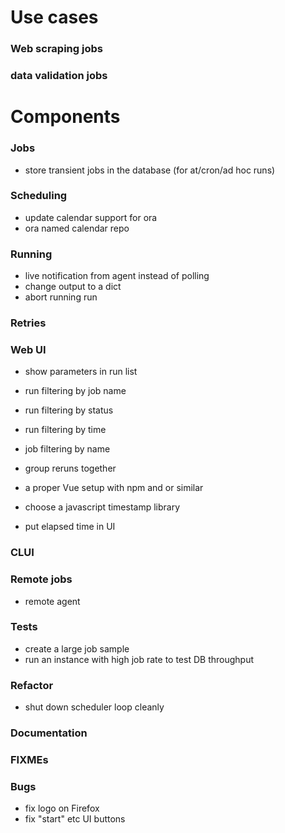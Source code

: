 # Use cases

### Web scraping jobs

### data validation jobs




# Components

### Jobs

- store transient jobs in the database (for at/cron/ad hoc runs)


### Scheduling

- update calendar support for ora
- ora named calendar repo


### Running

- live notification from agent instead of polling
- change output to a dict
- abort running run


### Retries



### Web UI

- show parameters in run list
- run filtering by job name
- run filtering by status
- run filtering by time
- job filtering by name

- group reruns together

- a proper Vue setup with npm and or similar
- choose a javascript timestamp library
- put elapsed time in UI


### CLUI


### Remote jobs

- remote agent


### Tests

- create a large job sample
- run an instance with high job rate to test DB throughput


### Refactor

- shut down scheduler loop cleanly


### Documentation


### FIXMEs


### Bugs

- fix logo on Firefox
- fix "start" etc UI buttons


